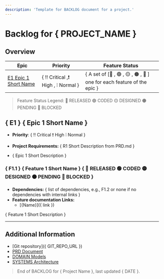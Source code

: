 ```yaml
---
description: 'Template for BACKLOG document for a project.'
---
```


# Backlog for { PROJECT_NAME }

## Overview

| Epic                                           | Priority                             | Feature Status                                                          |
| ---------------------------------------------- | ------------------------------------ | ----------------------------------------------------------------------- |
| [E1 Epic 1 Short Name](#local-link-to-epic-e1) | { ‼️ Critical ,❗ High , ❕ Normal } | { A set of [🔵 , 🟢 , 🟡 , 🟠 , 🔴 ] one for each feature of the epic } |

> Feature Status Legend: 🔵 RELEASED 🟢 CODED 🟡 DESIGNED 🟠 PENDING 🔴 BLOCKED

## { E1 } { Epic 1 Short Name }

- **Priority**: { ‼️ Critical ❗ High ❕ Normal }
- **Project Requirements:** { R1 Short Description from PRD.md }

- { Epic 1 Short Description }

### { F1.1 } { Feature 1 Short Name } { 🔵 RELEASED 🟢 CODED 🟡 DESIGNED 🟠 PENDING 🔴 BLOCKED }

- **Dependencies:** { list of dependencies, e.g., F1.2 or none if no dependencies with internal links }
- **Feature documentation Links:**
  - [{Name}]({ link })

{ Feature 1 Short Description }

---

## Additional Information

- [Git repository]({ GIT_REPO_URL })
- [PRD Document](./PRD.md)
- [DOMAIN Models](./DOMAIN.md)
- [SYSTEMS Architecture](./SYSTEMS.md)

> End of BACKLOG for { Project Name }, last updated { DATE }.
